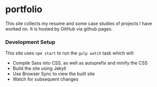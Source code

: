 # portfolio

This site collects my resume and some case studies of projects I have worked on. It is hosted by GitHub via github pages.

### Development Setup

This site uses ```npm start``` to run the ```gulp watch``` task which will:
* Compile Sass into CSS, as well as autoprefix and minify the CSS
* Build the site using Jekyll
* Use Browser Sync to view the built site
* Watch for subsequent changes
